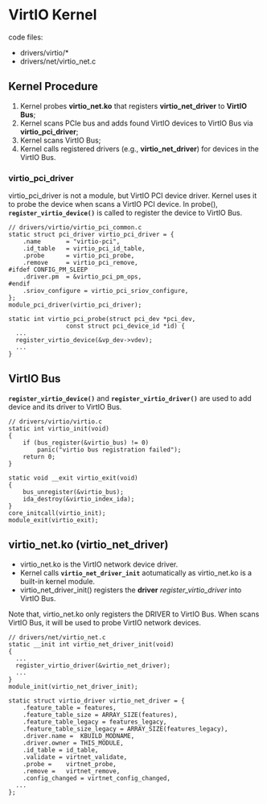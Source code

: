 # VirtIO Kernel

code files:
- drivers/virtio/*
- drivers/net/virtio_net.c

## Kernel Procedure
1. Kernel probes **virtio_net.ko** that registers **virtio_net_driver** to **VirtIO Bus**;
2. Kernel scans PCIe bus and adds found VirtIO devices to VirtIO Bus via **virtio_pci_driver**;
3. Kernel scans VirtIO Bus;
4. Kernel calls registered drivers (e.g., **virtio_net_driver**) for devices in the VirtIO Bus.

### virtio_pci_driver
virtio_pci_driver is not a module, but VirtIO PCI device driver.
Kernel uses it to probe the device when scans a VirtIO PCI device.
In probe(), **```register_virtio_device()```** is called to register the device to VirtIO Bus.

```
// drivers/virtio/virtio_pci_common.c
static struct pci_driver virtio_pci_driver = {
	.name		= "virtio-pci",
	.id_table	= virtio_pci_id_table,
	.probe		= virtio_pci_probe,
	.remove		= virtio_pci_remove,
#ifdef CONFIG_PM_SLEEP
	.driver.pm	= &virtio_pci_pm_ops,
#endif
	.sriov_configure = virtio_pci_sriov_configure,
};
module_pci_driver(virtio_pci_driver);

static int virtio_pci_probe(struct pci_dev *pci_dev,
			    const struct pci_device_id *id) {
  ...
  register_virtio_device(&vp_dev->vdev);
  ...
}
```

## VirtIO Bus
**```register_virtio_device()```**
and
**```register_virtio_driver()```** are used to add device and its driver to VirtIO Bus.

```
// drivers/virtio/virtio.c
static int virtio_init(void)
{
	if (bus_register(&virtio_bus) != 0)
		panic("virtio bus registration failed");
	return 0;
}

static void __exit virtio_exit(void)
{
	bus_unregister(&virtio_bus);
	ida_destroy(&virtio_index_ida);
}
core_initcall(virtio_init);
module_exit(virtio_exit);
```

## virtio_net.ko (virtio_net_driver)
- virtio_net.ko is the VirtIO network device driver.
- Kernel calls **```virtio_net_driver_init```** aotumatically as virtio_net.ko is a built-in kernel module.
- virtio_net_driver_init() registers the **driver** *register_virtio_driver* into VirtIO Bus.

Note that, virtio_net.ko only registers the DRIVER to VirtIO Bus.
When scans VirtIO Bus,
it will be used to probe VirtIO network devices.

```
// drivers/net/virtio_net.c
static __init int virtio_net_driver_init(void)
{
  ...
  register_virtio_driver(&virtio_net_driver);
  ...
}
module_init(virtio_net_driver_init);
```
```
static struct virtio_driver virtio_net_driver = {
	.feature_table = features,
	.feature_table_size = ARRAY_SIZE(features),
	.feature_table_legacy = features_legacy,
	.feature_table_size_legacy = ARRAY_SIZE(features_legacy),
	.driver.name =	KBUILD_MODNAME,
	.driver.owner =	THIS_MODULE,
	.id_table =	id_table,
	.validate =	virtnet_validate,
	.probe =	virtnet_probe,
	.remove =	virtnet_remove,
	.config_changed = virtnet_config_changed,
  ...
};
```
